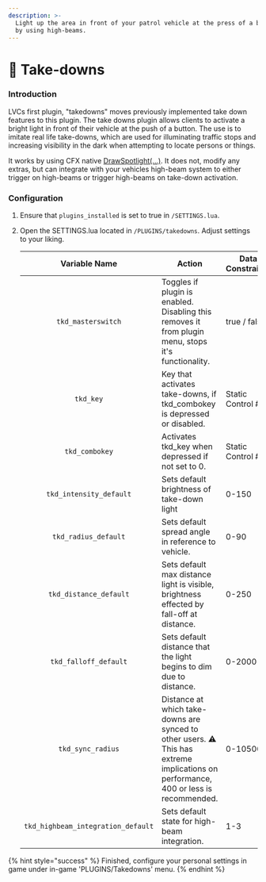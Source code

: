 ```yaml
---
description: >-
  Light up the area in front of your patrol vehicle at the press of a button or
  by using high-beams.
---
```


# 🔦 Take-downs

### Introduction

LVCs first plugin, "takedowns" moves previously implemented take down features to this plugin. The take downs plugin allows clients to activate a bright light in front of their vehicle at the push of a button. The use is to imitate real life take-downs, which are used for illuminating traffic stops and increasing visibility in the dark when attempting to locate persons or things.

It works by using CFX native [DrawSpotlight(...)](https://runtime.fivem.net/doc/natives/?\_0xD0F64B265C8C8B33). It does not, modify any extras, but can integrate with your vehicles high-beam system to either trigger on high-beams or trigger high-beams on take-down activation.

### Configuration

1. Ensure that `plugins_installed` is set to true in `/SETTINGS.lua`.
2.  Open the SETTINGS.lua located in `/PLUGINS/takedowns`. Adjust settings to your liking.

    |            Variable Name           | Action                                                                                                                               | Data Constraints |          Common Name          | Default |
    | :--------------------------------: | ------------------------------------------------------------------------------------------------------------------------------------ | ---------------- | :---------------------------: | :-----: |
    |         `tkd_masterswitch`         | Toggles if plugin is enabled. Disabling this removes it from plugin menu, stops it's functionality.                                  | true / false     |         Master-switch         |   true  |
    |              `tkd_key`             | Key that activates take-downs, if tkd\_combokey is depressed or disabled.                                                            | Static Control # |              Key              |    74   |
    |           `tkd_combokey`           | Activates tkd\_key when depressed if not set to 0.                                                                                   | Static Control # |            Combokey           |    21   |
    |       `tkd_intensity_default`      | Sets default brightness of take-down light                                                                                           | 0-150            |       Default Intensity       |   100   |
    |        `tkd_radius_default`        | Sets default spread angle in reference to vehicle.                                                                                   | 0-90             |         Default Radius        |    50   |
    |       `tkd_distance_default`       | Sets default max distance light is visible, brightness effected by fall-off at distance.                                             | 0-250            |        Default Distance       |    50   |
    |        `tkd_falloff_default`       | Sets default distance that the light begins to dim due to distance.                                                                  | 0-2000           |        Default Falloff        |   1000  |
    |          `tkd_sync_radius`         | Distance at which take-downs are synced to other users. ⚠️ This has extreme implications on performance, 400 or less is recommended. | 0-10500          |          Sync Radius          |   400   |
    | `tkd_highbeam_integration_default` | Sets default state for high-beam integration.                                                                                        | 1-3              | Default High-Beam Integration |    2    |

{% hint style="success" %}
Finished, configure your personal settings in game under in-game 'PLUGINS/Takedowns' menu.
{% endhint %}
